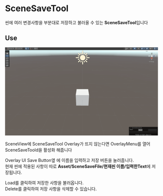 # SceneSaveTool
 
씬에 여러 변경사항을 부분대로 저장하고 불러올 수 있는 **SceneSaveTool**입니다

## Use

![alt text](Graphics/ex.gif)

SceneView에 SceneSaveTool Overlay가 뜨지 않는다면 OverlayMenu를 열어 SceneSaveToold을 활성화 해줍니다

Overlay UI Save Button옆 에 이름을 입력하고 저장 버튼을 눌러줍니다.   
현재 씬에 적용된 사항이 따로 **Asset/SceneSaveFile/현재씬 이름/입력한Text**에 저장됩니다.

Load를 클릭하여 저장한 사항을 불러옵니다.   
Delete를 클릭하여 저장 사항을 삭제할 수 있습니다.
